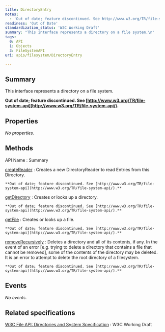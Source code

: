 ```yaml
---
title: DirectoryEntry
notes:
  - 'Out of date; feature discontinued. See http://www.w3.org/TR/file-system-api/.'
readiness: 'Out of Date'
standardization_status: 'W3C Working Draft'
summary: "This interface represents a directory on a file system.\n"
tags:
  0: API
  1: Objects
  3: FileSystemAPI
uri: apis/filesystem/DirectoryEntry

---
```

## <span>Summary</span>

This interface represents a directory on a file system.

**Out of date; feature discontinued. See [http://www.w3.org/TR/file-system-api](http://www.w3.org/TR/file-system-api/).**

## <span>Properties</span>

*No properties.*

## <span>Methods</span>

API Name
:   Summary

[createReader](/apis/filesystem/DirectoryEntry/createReader)
:   Creates a new DirectoryReader to read Entries from this Directory.

    **Out of date; feature discontinued. See [http://www.w3.org/TR/file-system-api](http://www.w3.org/TR/file-system-api/).**

[getDirectory](/apis/filesystem/DirectoryEntry/getDirectory)
:   Creates or looks up a directory.

    **Out of date; feature discontinued. See [http://www.w3.org/TR/file-system-api](http://www.w3.org/TR/file-system-api/).**

[getFile](/apis/filesystem/DirectoryEntry/getFile)
:   Creates or looks up a file.

    **Out of date; feature discontinued. See [http://www.w3.org/TR/file-system-api](http://www.w3.org/TR/file-system-api/).**

[removeRecursively](/apis/filesystem/DirectoryEntry/removeRecursively)
:   Deletes a directory and all of its contents, if any. In the event of an error [e.g. trying to delete a directory that contains a file that cannot be removed], some of the contents of the directory may be deleted. It is an error to attempt to delete the root directory of a filesystem.

    **Out of date; feature discontinued. See [http://www.w3.org/TR/file-system-api](http://www.w3.org/TR/file-system-api/).**

## <span>Events</span>

*No events.*

## <span>Related specifications</span>

[W3C File API: Directories and System Specification](http://dev.w3.org/2009/dap/file-system/pub/FileSystem/)
:   W3C Working Draft

